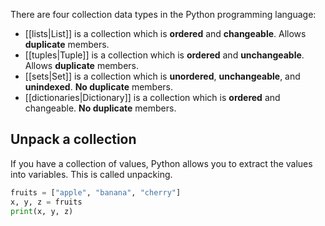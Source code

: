 There are four collection data types in the Python programming language:

- [[lists|List]] is a collection which is **ordered** and **changeable**. Allows **duplicate** members.
- [[tuples|Tuple]] is a collection which is **ordered** and **unchangeable**. Allows **duplicate** members.
- [[sets|Set]] is a collection which is **unordered**, **unchangeable**, and **unindexed**. **No duplicate** members.
- [[dictionaries|Dictionary]] is a collection which is **ordered** and changeable. **No duplicate** members.

## Unpack a collection

If you have a collection of values, Python allows you to extract the values into variables. This is called unpacking.

```Python
fruits = ["apple", "banana", "cherry"]
x, y, z = fruits
print(x, y, z)
```

